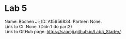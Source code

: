 # Lab 5
Name: Bochen Ji; ID: A15956834. Partner: None. </br>
Link to CI: None. (Didn't do part2)</br>
Link to GitHub page: https://saamji.github.io/Lab5_Starter/ </br>
